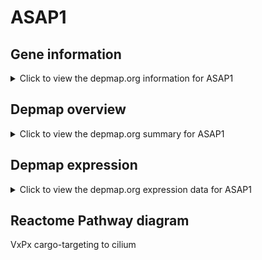 <h1>ASAP1</h1>

<h2>Gene information</h2>
<details>
  <summary>Click to view the depmap.org information for ASAP1</summary>
  <iframe src="https://depmap.org/portal/gene/ASAP1?tab=about" style="border:none;width:100%;height:800px"></iframe>
</details>

<h2>Depmap overview</h2>
<details>
  <summary>Click to view the depmap.org summary for ASAP1</summary>
  <iframe src="https://depmap.org/portal/gene/ASAP1?tab=overview" style="border:none;width:100%;height:800px"></iframe>
</details>

<h2>Depmap expression</h2>
<details>
  <summary>Click to view the depmap.org expression data for ASAP1</summary>
  <iframe src="https://depmap.org/portal/gene/ASAP1?tab=characterization" style="border:none;width:100%;height:800px"></iframe>
</details>



<h2>Reactome Pathway diagram</h2>
VxPx cargo-targeting to cilium
<div id="diagramHolder"></div>

<script>
    //Creating the Reactome Diagram widget
    //Take into account a proxy needs to be set up in your server side pointing to www.reactome.org
    function onReactomeDiagramReady(){  //This function is automatically called when the widget code is ready to be used
        var diagram = Reactome.Diagram.create({
            "placeHolder" : "diagramHolder",
            "width" : 900,
            "height" : 500
        });

        //Initialising it to the "Hemostasis" pathway
        diagram.loadDiagram("R-HSA-5620916");

        //Adding different listeners

        diagram.onDiagramLoaded(function (loaded) {
            console.info("Loaded ", loaded);
            diagram.flagItems("BAD");
	    diagram.flagItems("Q92934");
            if (loaded == "R-HSA-5620916") diagram.selectItem("R-HSA-5620916");
        });

     }
</script>



